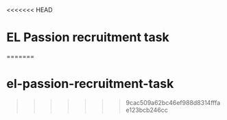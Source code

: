 <<<<<<< HEAD
# EL Passion recruitment task
=======
# el-passion-recruitment-task
>>>>>>> 9cac509a62bc46ef988d8314fffae123bcb246cc
